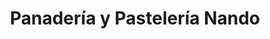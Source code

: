 ---
title: "Panadería y Pastelería Nando"
url: /loja-ecuador/panaderia-y-pasteleria-nando/
shop: Bäckerei
---